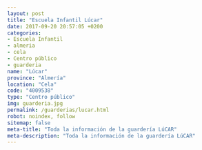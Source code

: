```yaml
---
layout: post
title: "Escuela Infantil Lúcar"
date: 2017-09-20 20:57:05 +0200
categories:
- Escuela Infantil
- almeria
- cela
- Centro público
- guarderia
name: "Lúcar"
province: "Almería"
location: "Cela"
code: "4009538"
type: "Centro público"
img: guarderia.jpg
permalink: /guarderias/lucar.html
robot: noindex, follow
sitemap: false
meta-title: "Toda la información de la guardería LúCAR"
meta-description: "Toda la información de la guardería LúCAR"
---
```

